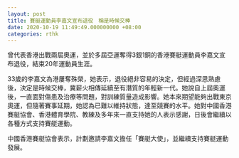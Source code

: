 ```yaml
---
layout: post
title: 賽艇運動員李嘉文宣布退役　稱是時候交棒
date: 2020-10-19 11:49:49.000000000 +08:00
categories: rthk
---
```


曾代表香港出戰兩屆奧運，並於多屆亞運奪得3銀1銅的香港賽艇運動員李嘉文宣布退役，結束20年運動員生涯。

33歲的李嘉文為港屢奪殊榮，她表示，退役絕非容易的決定，但經過深思熟慮後，決定是時候交棒，冀薪火相傳延續至有潛質的年輕新一代。她說自上屆奧運後，一直面對傷患及治療等問題，對訓練質量造成影響。她本來期望能夠出戰東京奧運，但隨著賽事延期，她認為已難以維持狀態，達至競賽的水平。她對中國香港賽艇協會、香港體育學院、教練及多年來一直支持她的人表示感謝，日後會繼續以各種方式支持賽艇運動。

中國香港賽艇協會表示，計劃邀請李嘉文擔任「賽艇大使」，並繼續支持賽艇運動發展。
